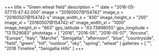 +++
title = "Green wheat field"
description = ""
date = "2016-05-07T15:47:42.000"
image = "20160507@154742"
image_s = "20160507@154742-s"
image_width_s = "400"
image_height_s = "265"
image_xl = "20160507@154742-xl"
image_width_xl = "1000"
image_height_xl = "663"
gps_latitude = "43.73898055"
gps_longitude = "13.1529083"
phototags = [ "2016", "2016-05", "2016-05-07", "Ancona", "Europe", "Italy", "Marche", "Senigallia", "afternoon", "blue", "countryside", "field", "green", "hill", "outdoor", "sky", "spring", "wheat" ]
galleries = [ "", "2016 Timeline", "Senigallia Hills" ]
+++
